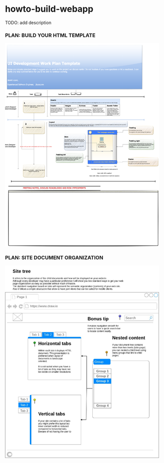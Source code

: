 # howto-build-webapp
TODO: add description

### PLAN: BUILD YOUR HTML TEMPLATE
![Development Plan](ui.development.work.pla.png?token=AMQ4SXUVHBHSCE5PTAZXFTLBFP4JM)

### PLAN: SITE DOCUMENT ORGANIZATION
![Continue Development Plan](context.ui.01.slicing-Page-3.jpg)

